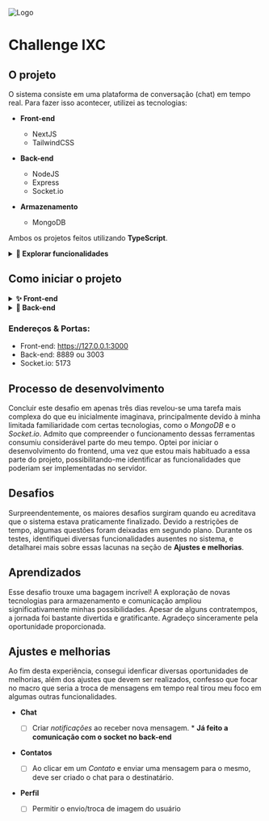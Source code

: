 ![Logo](https://img.swapcard.com/?u=https%3A%2F%2Fcdn-api.swapcard.com%2Fpublic%2Fimages%2Fac950484c6134bf79537732c9f408649.png&q=0.8&m=fit&w=400&h=200)

# Challenge IXC

## O projeto

O sistema consiste em uma plataforma de conversação (chat) em tempo real. Para fazer isso acontecer, utilizei as tecnologias:

- **Front-end**

  - NextJS
  - TailwindCSS

- **Back-end**

  - NodeJS
  - Express
  - Socket.io

- **Armazenamento**
  - MongoDB

Ambos os projetos feitos utilizando **TypeScript**.

<details>
<summary><b>🧭 Explorar funcionalidades</b></summary>

- Autenticação

  - Login e cadastro de usuários

- Chat (realtime)
  - Envio de mensagens
  - Verificação de status (online/offline) dos usuários
  - Lista de contatos (usuários cadastrados na plataforma)

</details>

## Como iniciar o projeto

<details>
<summary><b>✨ Front-end</b></summary>

Vá até o projeto

```bash
cd client
```

Instale as dependências

```bash
npm install
```

Inicie o projeto

```bash
npm run dev
```

</details>

<details>
<summary><b>🧠 Back-end</b></summary>

Vá até o projeto

```bash
cd server
```

Instale as dependências

```bash
npm install
```

Inicie o projeto

```bash
npm run dev
```

</details>
</details>

### Endereços & Portas:

- Front-end: https://127.0.0.1:3000
- Back-end: 8889 ou 3003
- Socket.io: 5173

## Processo de desenvolvimento

Concluir este desafio em apenas três dias revelou-se uma tarefa mais complexa do que eu inicialmente imaginava, principalmente devido à minha limitada familiaridade com certas tecnologias, como o _MongoDB_ e o _Socket.io_. Admito que compreender o funcionamento dessas ferramentas consumiu considerável parte do meu tempo. Optei por iniciar o desenvolvimento do frontend, uma vez que estou mais habituado a essa parte do projeto, possibilitando-me identificar as funcionalidades que poderiam ser implementadas no servidor.

## Desafios

Surpreendentemente, os maiores desafios surgiram quando eu acreditava que o sistema estava praticamente finalizado. Devido a restrições de tempo, algumas questões foram deixadas em segundo plano. Durante os testes, identifiquei diversas funcionalidades ausentes no sistema, e detalharei mais sobre essas lacunas na seção de **Ajustes e melhorias**.

## Aprendizados

Esse desafio trouxe uma bagagem incrível! A exploração de novas tecnologias para armazenamento e comunicação ampliou significativamente minhas possibilidades. Apesar de alguns contratempos, a jornada foi bastante divertida e gratificante. Agradeço sinceramente pela oportunidade proporcionada.

## Ajustes e melhorias

Ao fim desta experiência, consegui idenficar diversas oportunidades de melhorias, além dos ajustes que devem ser realizados, confesso que focar no macro que seria a troca de mensagens em tempo real tirou meu foco em algumas outras funcionalidades.

- **Chat**

  - [ ] Criar _notificações_ ao receber nova mensagem. \* **Já feito a comunicação com o socket no back-end**

- **Contatos**
  - [ ] Ao clicar em um _Contato_ e enviar uma mensagem para o mesmo, deve ser criado o chat para o destinatário.
- **Perfil**
  - [ ] Permitir o envio/troca de imagem do usuário
